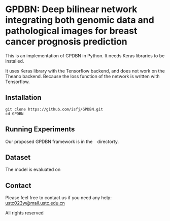 # GPDBN: Deep bilinear network integrating both genomic data and pathological images for breast cancer prognosis prediction

This is an implementation of GPDBN in Python. It needs Keras libraries to be installed.

It uses Keras library with the Tensorflow backend, and does not work on the Theano backend. Because the loss function of the network is written with Tensorflow.

## Installation
```
git clone https://github.com/isfj/GPDBN.git
cd GPDBN
```
## Running Experiments
Our proposed GPDBN framework is in the ` ` directorty.

## Dataset
The model is evaluated on 

## Contact
Please feel free to contact us if you need any help: ustc023w@mail.ustc.edu.cn

All rights reserved

